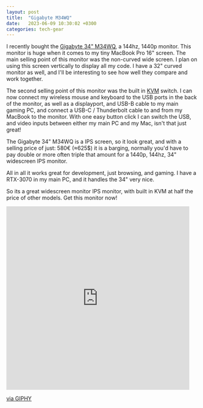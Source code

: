 ```yaml
---
layout: post
title:  "Gigabyte M34WQ"
date:   2023-06-09 10:30:02 +0300
categories: tech-gear
---
```


I recently bought the [Gigabyte 34" M34WQ](https://www.gigabyte.com/Monitor/M34WQ#kf), a 144hz, 1440p monitor. This monitor is huge when it comes to my tiny MacBook Pro 16" screen. The main selling point of this monitor was the non-curved wide screen. I plan on using this screen vertically to display all my code. I have a 32" curved monitor as well, and I'll be interesting to see how well they compare and work together.

The second selling point of this monitor was the built in [KVM](https://en.wikipedia.org/wiki/KVM_switch) switch. I can now connect my wireless mouse and keyboard to the USB ports in the back of the monitor, as well as a displayport, and USB-B cable to my main gaming PC, and connect a USB-C / Thunderbolt cable to and from my MacBook to the monitor. With one easy button click I can switch the USB, and video inputs between either my main PC and my Mac, isn't that just great!  

The Gigabyte 34" M34WQ is a IPS screen, so it look great, and with a selling price of just: 580€ (≈625$) it is a barging, normally you'd have to pay double or more often triple that amount for a 1440p, 144hz, 34" widescreen IPS monitor.

All in all it works great for development, just browsing, and gaming. I have a RTX-3070 in my main PC, and it handles the 34" very nice.

So its a great widescreen monitor IPS monitor, with built in KVM at half the price of other models. Get this monitor now!

<iframe src="https://giphy.com/embed/l2RdUvClCHDTvNnU2j" width="480" height="480" frameBorder="0" class="giphy-embed" allowFullScreen></iframe><p><a href="https://giphy.com/gifs/pudgypenguins-penguin-buy-penguins-l2RdUvClCHDTvNnU2j">via GIPHY</a></p>


